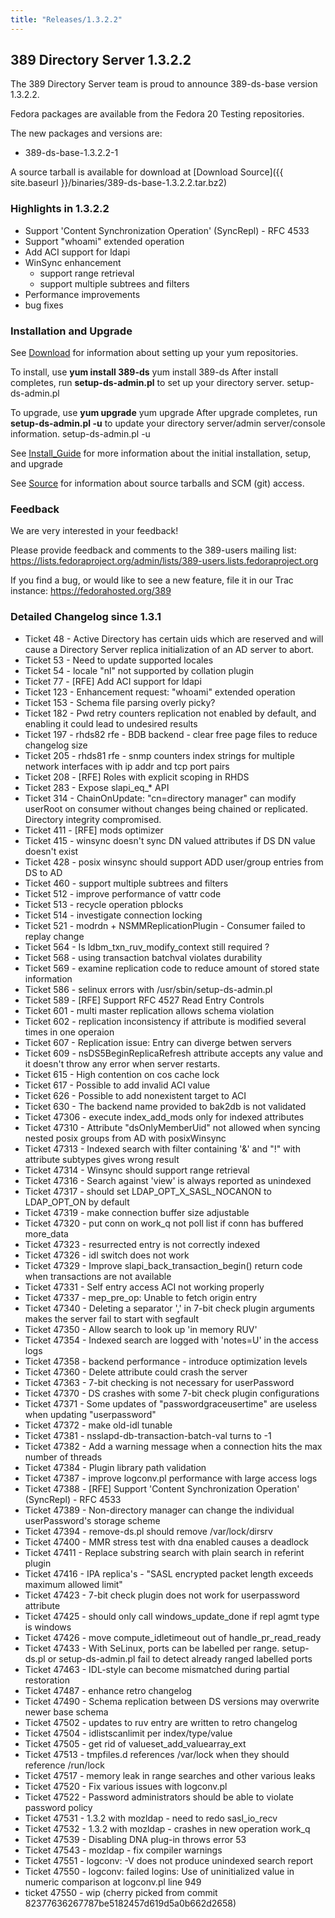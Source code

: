 ```yaml
---
title: "Releases/1.3.2.2"
---
```

389 Directory Server 1.3.2.2
----------------------------

The 389 Directory Server team is proud to announce 389-ds-base version 1.3.2.2.

Fedora packages are available from the Fedora 20 Testing repositories.

The new packages and versions are:

-   389-ds-base-1.3.2.2-1

A source tarball is available for download at [Download Source]({{ site.baseurl }}/binaries/389-ds-base-1.3.2.2.tar.bz2)

### Highlights in 1.3.2.2

-   Support 'Content Synchronization Operation' (SyncRepl) - RFC 4533
-   Support "whoami" extended operation
-   Add ACI support for ldapi
-   WinSync enhancement
    -   support range retrieval
    -   support multiple subtrees and filters
-   Performance improvements
-   bug fixes

### Installation and Upgrade

See [Download](../download.html) for information about setting up your yum repositories.

To install, use **yum install 389-ds** yum install 389-ds After install completes, run **setup-ds-admin.pl** to set up your directory server. setup-ds-admin.pl

To upgrade, use **yum upgrade** yum upgrade After upgrade completes, run **setup-ds-admin.pl -u** to update your directory server/admin server/console information. setup-ds-admin.pl -u

See [Install\_Guide](../legacy/install-guide.html) for more information about the initial installation, setup, and upgrade

See [Source](../development/source.html) for information about source tarballs and SCM (git) access.

### Feedback

We are very interested in your feedback!

Please provide feedback and comments to the 389-users mailing list: <https://lists.fedoraproject.org/admin/lists/389-users.lists.fedoraproject.org>

If you find a bug, or would like to see a new feature, file it in our Trac instance: <https://fedorahosted.org/389>

### Detailed Changelog since 1.3.1

-   Ticket 48 - Active Directory has certain uids which are reserved and will cause a Directory Server replica initialization of an AD server to abort.
-   Ticket 53 - Need to update supported locales
-   Ticket 54 - locale "nl" not supported by collation plugin
-   Ticket 77 - [RFE] Add ACI support for ldapi
-   Ticket 123 - Enhancement request: "whoami" extended operation
-   Ticket 153 - Schema file parsing overly picky?
-   Ticket 182 - Pwd retry counters replication not enabled by default, and enabling it could lead to undesired results
-   Ticket 197 - rhds82 rfe - BDB backend - clear free page files to reduce changelog size
-   Ticket 205 - rhds81 rfe - snmp counters index strings for multiple network interfaces with ip addr and tcp port pairs
-   Ticket 208 - [RFE] Roles with explicit scoping in RHDS
-   Ticket 283 - Expose slapi\_eq\_\* API
-   Ticket 314 - ChainOnUpdate: "cn=directory manager" can modify userRoot on consumer without changes being chained or replicated. Directory integrity compromised.
-   Ticket 411 - [RFE] mods optimizer
-   Ticket 415 - winsync doesn't sync DN valued attributes if DS DN value doesn't exist
-   Ticket 428 - posix winsync should support ADD user/group entries from DS to AD
-   Ticket 460 - support multiple subtrees and filters
-   Ticket 512 - improve performance of vattr code
-   Ticket 513 - recycle operation pblocks
-   Ticket 514 - investigate connection locking
-   Ticket 521 - modrdn + NSMMReplicationPlugin - Consumer failed to replay change
-   Ticket 564 - Is ldbm\_txn\_ruv\_modify\_context still required ?
-   Ticket 568 - using transaction batchval violates durability
-   Ticket 569 - examine replication code to reduce amount of stored state information
-   Ticket 586 - selinux errors with /usr/sbin/setup-ds-admin.pl
-   Ticket 589 - [RFE] Support RFC 4527 Read Entry Controls
-   Ticket 601 - multi master replication allows schema violation
-   Ticket 602 - replication inconsistency if attribute is modified several times in one operaion
-   Ticket 607 - Replication issue: Entry can diverge betwen servers
-   Ticket 609 - nsDS5BeginReplicaRefresh attribute accepts any value and it doesn't throw any error when server restarts.
-   Ticket 615 - High contention on cos cache lock
-   Ticket 617 - Possible to add invalid ACI value
-   Ticket 626 - Possible to add nonexistent target to ACI
-   Ticket 630 - The backend name provided to bak2db is not validated
-   Ticket 47306 - execute index\_add\_mods only for indexed attributes
-   Ticket 47310 - Attribute "dsOnlyMemberUid" not allowed when syncing nested posix groups from AD with posixWinsync
-   Ticket 47313 - Indexed search with filter containing '&' and "!" with attribute subtypes gives wrong result
-   Ticket 47314 - Winsync should support range retrieval
-   Ticket 47316 - Search against 'view' is always reported as unindexed
-   Ticket 47317 - should set LDAP\_OPT\_X\_SASL\_NOCANON to LDAP\_OPT\_ON by default
-   Ticket 47319 - make connection buffer size adjustable
-   Ticket 47320 - put conn on work\_q not poll list if conn has buffered more\_data
-   Ticket 47323 - resurrected entry is not correctly indexed
-   Ticket 47326 - idl switch does not work
-   Ticket 47329 - Improve slapi\_back\_transaction\_begin() return code when transactions are not available
-   Ticket 47331 - Self entry access ACI not working properly
-   Ticket 47337 - mep\_pre\_op: Unable to fetch origin entry
-   Ticket 47340 - Deleting a separator ',' in 7-bit check plugin arguments makes the server fail to start with segfault
-   Ticket 47350 - Allow search to look up 'in memory RUV'
-   Ticket 47354 - Indexed search are logged with 'notes=U' in the access logs
-   Ticket 47358 - backend performance - introduce optimization levels
-   Ticket 47360 - Delete attribute could crash the server
-   Ticket 47363 - 7-bit checking is not necessary for userPassword
-   Ticket 47370 - DS crashes with some 7-bit check plugin configurations
-   Ticket 47371 - Some updates of "passwordgraceusertime" are useless when updating "userpassword"
-   Ticket 47372 - make old-idl tunable
-   Ticket 47381 - nsslapd-db-transaction-batch-val turns to -1
-   Ticket 47382 - Add a warning message when a connection hits the max number of threads
-   Ticket 47384 - Plugin library path validation
-   Ticket 47387 - improve logconv.pl performance with large access logs
-   Ticket 47388 - [RFE] Support 'Content Synchronization Operation' (SyncRepl) - RFC 4533
-   Ticket 47389 - Non-directory manager can change the individual userPassword's storage scheme
-   Ticket 47394 - remove-ds.pl should remove /var/lock/dirsrv
-   Ticket 47400 - MMR stress test with dna enabled causes a deadlock
-   Ticket 47411 - Replace substring search with plain search in referint plugin
-   Ticket 47416 - IPA replica's - "SASL encrypted packet length exceeds maximum allowed limit"
-   Ticket 47423 - 7-bit check plugin does not work for userpassword attribute
-   Ticket 47425 - should only call windows\_update\_done if repl agmt type is windows
-   Ticket 47426 - move compute\_idletimeout out of handle\_pr\_read\_ready
-   Ticket 47433 - With SeLinux, ports can be labelled per range. setup-ds.pl or setup-ds-admin.pl fail to detect already ranged labelled ports
-   Ticket 47463 - IDL-style can become mismatched during partial restoration
-   Ticket 47487 - enhance retro changelog
-   Ticket 47490 - Schema replication between DS versions may overwrite newer base schema
-   Ticket 47502 - updates to ruv entry are written to retro changelog
-   Ticket 47504 - idlistscanlimit per index/type/value
-   Ticket 47505 - get rid of valueset\_add\_valuearray\_ext
-   Ticket 47513 - tmpfiles.d references /var/lock when they should reference /run/lock
-   Ticket 47517 - memory leak in range searches and other various leaks
-   Ticket 47520 - Fix various issues with logconv.pl
-   Ticket 47522 - Password administrators should be able to violate password policy
-   Ticket 47531 - 1.3.2 with mozldap - need to redo sasl\_io\_recv
-   Ticket 47532 - 1.3.2 with mozldap - crashes in new operation work\_q
-   Ticket 47539 - Disabling DNA plug-in throws error 53
-   Ticket 47543 - mozldap - fix compiler warnings
-   Ticket 47551 - logconv: -V does not produce unindexed search report
-   Ticket 47550 - logconv: failed logins: Use of uninitialized value in numeric comparison at logconv.pl line 949
-   ticket 47550 - wip (cherry picked from commit 82377636267787be5182457d619d5a0b662d2658)

